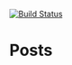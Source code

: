 [![Build Status](https://dev.azure.com/diogot/Posts/_apis/build/status/Build%20and%20Test?branchName=master)](https://dev.azure.com/diogot/Posts/_build/latest?definitionId=1&branchName=master)

# Posts